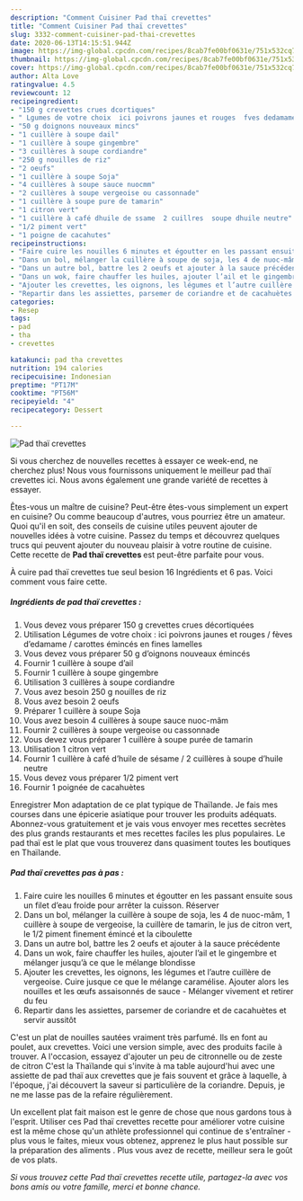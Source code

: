 ```yaml
---
description: "Comment Cuisiner Pad thaï crevettes"
title: "Comment Cuisiner Pad thaï crevettes"
slug: 3332-comment-cuisiner-pad-thai-crevettes
date: 2020-06-13T14:15:51.944Z
image: https://img-global.cpcdn.com/recipes/8cab7fe00bf0631e/751x532cq70/pad-thai-crevettes-photo-principale-de-la-recette.jpg
thumbnail: https://img-global.cpcdn.com/recipes/8cab7fe00bf0631e/751x532cq70/pad-thai-crevettes-photo-principale-de-la-recette.jpg
cover: https://img-global.cpcdn.com/recipes/8cab7fe00bf0631e/751x532cq70/pad-thai-crevettes-photo-principale-de-la-recette.jpg
author: Alta Love
ratingvalue: 4.5
reviewcount: 12
recipeingredient:
- "150 g crevettes crues dcortiques"
- " Lgumes de votre choix  ici poivrons jaunes et rouges  fves dedamame  carottes mincs en fines lamelles"
- "50 g doignons nouveaux mincs"
- "1 cuillère à soupe dail"
- "1 cuillère à soupe gingembre"
- "3 cuillères à soupe cordiandre"
- "250 g nouilles de riz"
- "2 oeufs"
- "1 cuillère à soupe Soja"
- "4 cuillères à soupe sauce nuocmm"
- "2 cuillères à soupe vergeoise ou cassonnade"
- "1 cuillère à soupe pure de tamarin"
- "1 citron vert"
- "1 cuillère à café dhuile de ssame  2 cuillres  soupe dhuile neutre"
- "1/2 piment vert"
- "1 poigne de cacahutes"
recipeinstructions:
- "Faire cuire les nouilles 6 minutes et égoutter en les passant ensuite sous un filet d’eau froide pour arrêter la cuisson. Réserver"
- "Dans un bol, mélanger la cuillère à soupe de soja, les 4 de nuoc-mâm, 1 cuillère à soupe de vergeoise, la cuillère de tamarin, le jus de citron vert, le 1/2 piment finement émincé et la ciboulette"
- "Dans un autre bol, battre les 2 oeufs et ajouter à la sauce précédente"
- "Dans un wok, faire chauffer les huiles, ajouter l’ail et le gingembre et mélanger jusqu’à ce que le mélange blondisse"
- "Ajouter les crevettes, les oignons, les légumes et l’autre cuillère de vergeoise. Cuire jusque ce que le mélange caramélise. Ajouter alors les nouilles et les œufs assaisonnés de sauce Mélanger vivement et retirer du feu"
- "Repartir dans les assiettes, parsemer de coriandre et de cacahuètes et servir aussitôt"
categories:
- Resep
tags:
- pad
- tha
- crevettes

katakunci: pad tha crevettes 
nutrition: 194 calories
recipecuisine: Indonesian
preptime: "PT17M"
cooktime: "PT56M"
recipeyield: "4"
recipecategory: Dessert

---
```



![Pad thaï crevettes](https://img-global.cpcdn.com/recipes/8cab7fe00bf0631e/751x532cq70/pad-thai-crevettes-photo-principale-de-la-recette.jpg)

Si vous cherchez de nouvelles recettes à essayer ce week-end, ne cherchez plus! Nous vous fournissons uniquement le meilleur pad thaï crevettes ici. Nous avons également une grande variété de recettes à essayer.

Êtes-vous un maître de cuisine? Peut-être êtes-vous simplement un expert en cuisine? Ou comme beaucoup d'autres, vous pourriez être un amateur. Quoi qu'il en soit, des conseils de cuisine utiles peuvent ajouter de nouvelles idées à votre cuisine. Passez du temps et découvrez quelques trucs qui peuvent ajouter du nouveau plaisir à votre routine de cuisine. Cette recette de <strong> Pad thaï crevettes </strong> est peut-être parfaite pour vous.

<!--inarticleads1-->

À cuire pad thaï crevettes tue seul besion 16 Ingrédients et 6 pas. Voici comment vous faire cette.

##### Ingrédients de pad thaï crevettes :

1. Vous devez vous préparer 150 g crevettes crues décortiquées
1. Utilisation  Légumes de votre choix : ici poivrons jaunes et rouges / fèves d’edamame / carottes émincés en fines lamelles
1. Vous devez vous préparer 50 g d’oignons nouveaux émincés
1. Fournir 1 cuillère à soupe d’ail
1. Fournir 1 cuillère à soupe gingembre
1. Utilisation 3 cuillères à soupe cordiandre
1. Vous avez besoin 250 g nouilles de riz
1. Vous avez besoin 2 oeufs
1. Préparer 1 cuillère à soupe Soja
1. Vous avez besoin 4 cuillères à soupe sauce nuoc-mâm
1. Fournir 2 cuillères à soupe vergeoise ou cassonnade
1. Vous devez vous préparer 1 cuillère à soupe purée de tamarin
1. Utilisation 1 citron vert
1. Fournir 1 cuillère à café d’huile de sésame / 2 cuillères à soupe d’huile neutre
1. Vous devez vous préparer 1/2 piment vert
1. Fournir 1 poignée de cacahuètes


Enregistrer Mon adaptation de ce plat typique de Thaïlande. Je fais mes courses dans une épicerie asiatique pour trouver les produits adéquats. Abonnez-vous gratuitement et je vais vous envoyer mes recettes secrètes des plus grands restaurants et mes recettes faciles les plus populaires. Le pad thaï est le plat que vous trouverez dans quasiment toutes les boutiques en Thaïlande. 

<!--inarticleads2-->

##### Pad thaï crevettes pas à pas :

1. Faire cuire les nouilles 6 minutes et égoutter en les passant ensuite sous un filet d’eau froide pour arrêter la cuisson. Réserver
1. Dans un bol, mélanger la cuillère à soupe de soja, les 4 de nuoc-mâm, 1 cuillère à soupe de vergeoise, la cuillère de tamarin, le jus de citron vert, le 1/2 piment finement émincé et la ciboulette
1. Dans un autre bol, battre les 2 oeufs et ajouter à la sauce précédente
1. Dans un wok, faire chauffer les huiles, ajouter l’ail et le gingembre et mélanger jusqu’à ce que le mélange blondisse
1. Ajouter les crevettes, les oignons, les légumes et l’autre cuillère de vergeoise. Cuire jusque ce que le mélange caramélise. Ajouter alors les nouilles et les œufs assaisonnés de sauce - Mélanger vivement et retirer du feu
1. Repartir dans les assiettes, parsemer de coriandre et de cacahuètes et servir aussitôt


C&#39;est un plat de nouilles sautées vraiment très parfumé. Ils en font au poulet, aux crevettes. Voici une version simple, avec des produits facile à trouver. A l&#39;occasion, essayez d&#39;ajouter un peu de citronnelle ou de zeste de citron C&#39;est la Thaïlande qui s&#39;invite à ma table aujourd&#39;hui avec une assiette de pad thaï aux crevettes que je fais souvent et grâce à laquelle, à l&#39;époque, j&#39;ai découvert la saveur si particulière de la coriandre. Depuis, je ne me lasse pas de la refaire régulièrement. 

<!--inarticleads1-->

<p>
Un excellent plat fait maison est le genre de chose que nous gardons tous à l'esprit. Utiliser ces Pad thaï crevettes recette pour améliorer votre cuisine est la même chose qu'un athlète professionnel qui continue de s'entraîner - plus vous le faites, mieux vous obtenez, apprenez le plus haut possible sur la préparation des aliments . Plus vous avez de recette, meilleur sera le goût de vos plats.
</p>

<p>
<i>Si vous trouvez cette Pad thaï crevettes recette utile, partagez-la avec vos bons amis ou votre famille, merci et bonne chance.</i>
</p>
